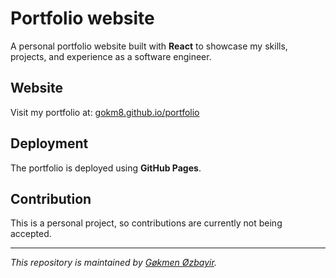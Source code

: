 # Portfolio website

A personal portfolio website built with **React** to showcase my skills, projects, and experience as a software engineer.

## Website

Visit my portfolio at: [gokm8.github.io/portfolio](https://gokm8.github.io/portfolio/)


## Deployment

The portfolio is deployed using **GitHub Pages**.

## Contribution

This is a personal project, so contributions are currently not being accepted.

---

*This repository is maintained by [Gøkmen Øzbayir](https://github.com/gokm8).*  